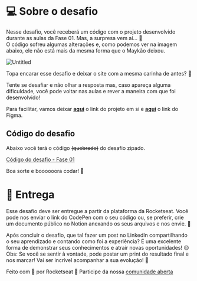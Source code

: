 # 💻 Sobre o desafio

Nesse desafio, você receberá um código com o projeto desenvolvido durante as aulas da Fase 01.
Mas, a surpresa vem aí...  **👀**  
O código sofreu algumas alterações e, como podemos ver na imagem abaixo, ele não está mais da mesma forma que o Maykão deixou.

![Untitled](https://s3-us-west-2.amazonaws.com/secure.notion-static.com/a29a32b1-069e-4e79-af05-d69f772bccb5/Untitled.png)

Topa encarar esse desafio e deixar o site com a mesma carinha de antes? **💜**

Tente se desafiar e não olhar a resposta mas, caso apareça alguma dificuldade, você pode voltar nas aulas e rever a maneira com que foi desenvolvido!

Para facilitar, vamos deixar **[aqui](https://explorer-stage02-p01.vercel.app/)** o link do projeto em si e [**aqui**](https://www.figma.com/file/fAvYZz4dPV5MfhL77XkqkD/Explorer---Stage-01) o link do Figma.

## Código do desafio

Abaixo você terá o código ~~(quebrado)~~ do desafio zipado. 

[Código do desafio - Fase 01](https://s3-us-west-2.amazonaws.com/secure.notion-static.com/64999d76-99f7-4b3f-bcab-41946db94507/Untitled.zip)

Boa sorte e boooooora codar! **🚀**

# 📅 Entrega

Esse desafio deve ser entregue a partir da plataforma da Rocketseat. 
Você pode nos enviar o link do CodePen com o seu código ou, se preferir, crie um documento público no Notion anexando os seus arquivos e nos envie. 💜

Após concluir o desafio, que tal fazer um post no LinkedIn compartilhando o seu aprendizado e contando como foi a experiência? 
É uma excelente forma de demonstrar seus conhecimentos e atrair novas oportunidades! 😍
Obs: Se você se sentir à vontade, pode postar um print do resultado final e nos marcar! Vai ser incrível acompanhar a sua evolução! 💜

Feito com 💜 por Rocketseat 👋 Participe da nossa [comunidade aberta](https://discord.gg/Ns86RQyVH8)